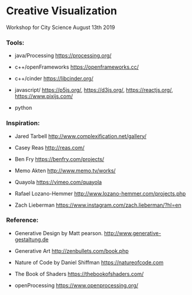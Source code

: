 # Creative Visualization
Workshop for City Science August 13th 2019

### Tools:

  - java/Processing
  https://processing.org/

  - c++/openFrameworks
  https://openframeworks.cc/

  - c++/cinder
  https://libcinder.org/

  - javascript/
  https://p5js.org/, https://d3js.org/, https://reactjs.org/, https://www.pixijs.com/

 - python
 

###  Inspiration:

- Jared Tarbell
 http://www.complexification.net/gallery/

- Casey Reas
  http://reas.com/

- Ben Fry
  https://benfry.com/projects/

- Memo Akten
  http://www.memo.tv/works/

- Quayola
  https://vimeo.com/quayola

- Rafael Lozano-Hemmer
  http://www.lozano-hemmer.com/projects.php

- Zach Lieberman
https://www.instagram.com/zach.lieberman/?hl=en

### Reference:

- Generative Design by Matt pearson.
 http://www.generative-gestaltung.de

- Generative Art
  http://zenbullets.com/book.php

- Nature of Code by Daniel Shiffman
  https://natureofcode.com

- The Book of Shaders
  https://thebookofshaders.com/

- openProcessing
  https://www.openprocessing.org/
